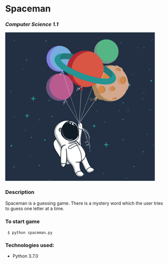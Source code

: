 # Spaceman
### *Computer Science 1.1*

<img src="https://github.com/jayceazua/spaceman/blob/master/spaceman_cs1.1.png">

### Description
Spaceman is a guessing game. There is a mystery word which the user tries to guess one letter at a time.

### To start game
``` $ python spaceman.py```

### Technologies used:
- Python 3.7.0
